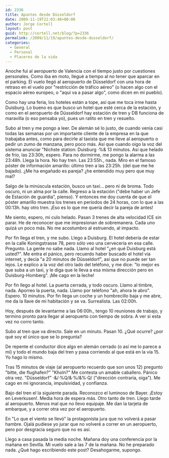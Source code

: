 ```yaml
---
id: 2336
title: Apuntes desde Düsseldorf
date: 2009-11-19T22:03:48+00:00
author: Jorge Cortell
layout: post
guid: http://cortell.net/blog/?p=2336
permalink: /2009/11/19/apuntes-desde-dusseldorf/
categories:
  - General
  - Personal
  - Placeres de la vida
---
```

Anoche fui al aeropuerto de Valencia con el tiempo justo por cuestiones personales. Como iba en moto, llegué a tiempo al no tener que aparcar en el parking. El vuelo llegó al aeropuerto de Düsseldorf con una hora de retraso en el vuelo por "restricción de tráfico aéreo" (o hacen algo con el espacio aéreo europeo, o "aquí va a pasar algo", como dicen en mi pueblo).

Como hay una feria, los hoteles están a tope, así que me toca irme hasta Duisburg. Lo bueno es que busco un hotel que esté cerca de la estación, y como en el aeropuerto de Düsseldorf hay estación de tren y DB funciona de maravilla (o eso pensaba yo), pues un ratito en tren y resuelto.

Subo al tren y me pongo a leer. De alemán sé lo justo, de cuando venía casi todas las semanas por un importante cliente de la empresa en la que trabajaba antes, como para decirle al taxista que me lleve al aeropuerto o pedir un zumo de manzana, pero poco más. Así que cuando oigo la voz del sistema anunciar "Nichste station: Duisburg ·$%&" recojo y bajo del tren. Pero veo un cartel que pone "Duisburg-Rahm". Trato de subir al tren de nuevo, pero se va. Así que pregunto a una pareja, que me dice que hay 4 estaciones en Duisburg, y que no me preocupe, que el próximo tren viene ·$%& 13 minutos. Así que helado de frío, las 23:30h, espero. Para no dormirme, me pongo la alarma a las 23:48h. Llega la hora. No hay tren. Las 23:55h., nada. Miro en el famoso póster de información amarillo: último tren a las 23:25h. (del que me he bajado). ¿Me ha engañado es pareja? ¿he entendido muy pero que muy mal?

Salgo de la minúscula estación, busco un taxi… pero ni de broma. Todo oscuro, ni un alma por la calle. Regreso a la estación ("debe haber un Jefe de Estación de guardia", pienso). Y entonces me doy cuenta de que el póster amarillo muestra los trenes en períodos de 24 horas, con lo que a las 00:13h. hay otro tren. ¡Eso es lo que me quería decir la pareja de antes!

Me siento, espero, mi culo helado. Pasan 3 trenes de alta velocidad ICE sin parar. He de reconocer que me impresionan de sobremanera. Cada uno quizá un poco más. No me acostumbro al estruendo, al impacto.

Por fin llega el tren, y me subo. Llego a Duisburg. El hotel debería de estar en la calle Koningstrasse 78, pero sólo veo una cervecería en esa calle. Pregunto. La gente no sabe nada. Llamo al hotel "¿en qué Duisburg está usted?". Me entra el pánico, pero recuerdo haber buscado el hotel vía internet, y decía "a 20 minutos de Düsseldorf", así que no puede ser tan lejos. Le explico a la voz del otro lado del teléfono, y me dice: "lo mejor es que suba a un taxi, y le diga que le lleva a esa misma dirección pero en Duisburg-Homberg". ¡Me cago en la leche!

Por fin llego al hotel. La puerta cerrada, y todo oscuro. Llamo al timbre, nada. Aporreo la puerta, nada. Llamo por teléfono "ah, ahora le abro". Espero. 10 minutos. Por fin llega un coche y un hombrecillo baja y me abre, me da la llave de mi habitación y se va. Surrealista. Las 02:00h.

Hoy, después de levantarme a las 06:00h., tengo 10 reuniones de trabajo, y termino pronto para llegar al aeropuerto con tiempo de sobra. A ver si esta vez no corro tanto.

Subo al tren que va directo. Sale en un minuto. Pasan 10. ¿Qué ocurre? ¿por qué soy el único que se lo pregunta?

De repente el conductor dice algo en alemán cerrado (o así me lo parece a mí) y todo el mundo baja del tren y pasa corriendo al que está en la vía 15. Yo hago lo mismo.

Tras 15 minutos de viaje (al aeropuerto recuerdo que son unos 12) pregunto "bitte, die flughafen?" "Kholn?" Me contesta un amable caballero. Pánico otra vez. "Düsseldorf" ·&/·%Q/&·%/&%·Q/ ("dirección contraria, oiga"). Me cago en mi ignorancia, impulsividad, y confianza.

Bajo del tren el la siguiente parada. Reconozco el luminoso de Bayer. ¡Estoy en Leverkusen!. Media hora de espera más. Otro tanto de tren. Llego tarde al aeropuerto. Menos mal que no llevo equipaje. Me dan la tarjeta de embarque, y a correr otra vez por el aeropuerto.

En "Lo que el viento se llevó" la protagonista jura que no volverá a pasar hambre. Ojalá pudiese yo jurar que no volveré a correr en un aeropuerto, pero por desgracia seguro que no es así.

Llego a casa pasada la media noche. Mañana doy una conferencia por la mañana en Sevilla. Mi vuelo sale a las 7 de la mañana. No he preparado nada. ¿Qué hago escribiendo este post? Desahogarme, supongo.